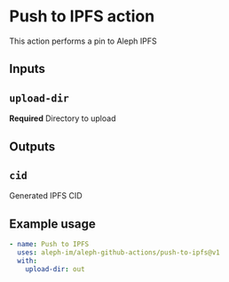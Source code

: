 # Push to IPFS action

This action performs a pin to Aleph IPFS

## Inputs

## `upload-dir`

**Required** Directory to upload

## Outputs

## `cid`

Generated IPFS CID

## Example usage

```yaml
- name: Push to IPFS
  uses: aleph-im/aleph-github-actions/push-to-ipfs@v1
  with:
    upload-dir: out
```
